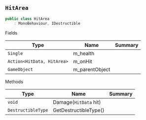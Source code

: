 ## `HitArea`

```csharp
public class HitArea
    : MonoBehaviour, IDestructible

```

Fields

| Type | Name | Summary | 
| --- | --- | --- | 
| `Single` | m_health |  | 
| `Action<HitData, HitArea>` | m_onHit |  | 
| `GameObject` | m_parentObject |  | 


Methods

| Type | Name | Summary | 
| --- | --- | --- | 
| `void` | Damage(`HitData` hit) |  | 
| `DestructibleType` | GetDestructibleType() |  | 


